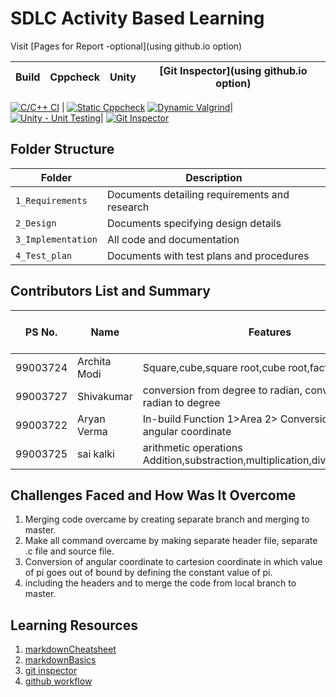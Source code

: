 # SDLC Activity Based Learning

Visit [Pages for Report -optional](using github.io option)

Build | Cppcheck | Unity | [Git Inspector](using github.io option)
------|----------|-------|--------------

[![C/C++ CI](https://github.com/99003727/git/actions/workflows/c-cpp.yml/badge.svg)](https://github.com/99003727/git/actions/workflows/c-cpp.yml) | [![Static Cppcheck](https://github.com/99003727/git/actions/workflows/cppcheck.yml/badge.svg)](https://github.com/99003727/git/actions/workflows/cppcheck.yml) [![Dynamic Valgrind](https://github.com/99003727/git/actions/workflows/CodeQuality_Dynamic.yml/badge.svg)](https://github.com/99003727/git/actions/workflows/CodeQuality_Dynamic.yml)| [![Unity - Unit Testing](https://github.com/99003727/git/actions/workflows/unity.yml/badge.svg)](https://github.com/99003727/git/actions/workflows/unity.yml)| [![Git Inspector](https://github.com/99003727/git/actions/workflows/gitinspector.yml/badge.svg)](https://github.com/99003727/git/actions/workflows/gitinspector.yml)


## Folder Structure
Folder             | Description
-------------------| -----------------------------------------
`1_Requirements`   | Documents detailing requirements and research
`2_Design`         | Documents specifying design details
`3_Implementation` | All code and documentation
`4_Test_plan`      | Documents with test plans and procedures

## Contributors List and Summary

PS No. |  Name   |    Features    | Issuess Raised |Issues Resolved|No Test Cases|Test Case Pass
-------|---------|----------------|----------------|---------------|-------------|--------------
99003724 |Archita Modi |Square,cube,square root,cube root,factorial | 2    | 7  |13   | 
99003727 |Shivakumar |conversion from degree to radian, conversion from radian to degree | 1 | 1 |  | 
99003722 |Aryan Verma    |In-build Function 1>Area 2> Conversion of polar to angular coordinate | 7 | 7 |  | 
99003725 |sai kalki    |arithmetic operations Addition,substraction,multiplication,division,modulous | 1| 4 | |  |  
## Challenges Faced and How Was It Overcome

1. Merging code overcame by creating separate branch and merging to master.
2. Make all command overcame by making separate header file, separate .c file and source file.
3. Conversion of angular coordinate to cartesion coordinate in which value of pi goes out of bound by defining the constant value of pi. 
4. including the headers and to merge the code from local branch to master.

## Learning Resources
1. [markdownCheatsheet](https://github.com/adam-p/markdown-here/wiki/Markdown-Cheatsheet)
2. [markdownBasics](https://guides.github.com/features/mastering-markdown/)
3. [git inspector](https://github.com/ejwa/gitinspector.git)
4. [github workflow](https://docs.github.com/en/actions/learn-github-action)

